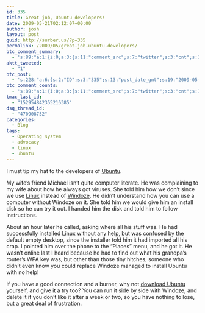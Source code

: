 ```yaml
---
id: 335
title: Great job, Ubuntu developers!
date: 2009-05-21T02:12:07+00:00
author: josh
layout: post
guid: http://surber.us/?p=335
permalink: /2009/05/great-job-ubuntu-developers/
btc_comment_summary:
  - 's:89:"a:1:{i:0;a:3:{s:11:"comment_src";s:7:"twitter";s:3:"cnt";s:1:"1";s:7:"enabled";s:1:"0";}}";'
aktt_tweeted:
  - "1"
btc_post:
  - 's:228:"a:6:{s:2:"ID";s:3:"335";s:13:"post_date_gmt";s:19:"2009-05-21 02:12:07";s:23:"initial_import_date_gmt";s:19:"2009-05-21 02:12:09";s:20:"last_import_date_gmt";s:19:"2009-06-20 01:43:21";s:4:"hits";s:1:"1";s:6:"misses";s:3:"834";}";'
btc_comment_counts:
  - 's:89:"a:1:{i:0;a:3:{s:11:"comment_src";s:7:"twitter";s:3:"cnt";s:1:"1";s:7:"enabled";s:1:"1";}}";'
tmac_last_id:
  - "152954842355216385"
dsq_thread_id:
  - "470908752"
categories:
  - Blog
tags:
  - Operating system
  - advocacy
  - linux
  - ubuntu
---
```

I must tip my hat to the developers of [Ubuntu](http://ubuntu.com).

My wife&#8217;s friend Michael isn&#8217;t quite computer literate. He was complaining to my wife about how he always got viruses. She told him how we don&#8217;t since we use <a class="zem_slink" title="Linux" href="http://en.wikipedia.org/wiki/Linux" rel="wikipedia">Linux</a> instead of <a class="zem_slink" title="Satiric misspelling" href="http://en.wikipedia.org/wiki/Satiric_misspelling" rel="wikipedia">Windoze</a>. He didn&#8217;t understand how you can use a computer without Windoze on it. She told him we would give him an install disk so he can try it out. I handed him the disk and told him to follow instructions.

About an hour later he called, asking where all his stuff was. He had successfully installed Linux without any help, but was confused by the default empty desktop, since the installer told him it had imported all his crap. I pointed him over the phone to the &#8220;Places&#8221; menu, and he got it. He wasn&#8217;t online last I heard because he had to find out what his grandpa&#8217;s router&#8217;s WPA key was, but other than those tiny hitches, someone who didn&#8217;t even know you could replace Windoze managed to install Ubuntu with no help!

If you have a good connection and a burner, why not [download Ubuntu](http://www.ubuntu.com/getubuntu/download) yourself, and give it a try too? You can run it side by side with Windoze, and delete it if you don&#8217;t like it after a week or two, so you have nothing to lose, but a great deal of frustration.